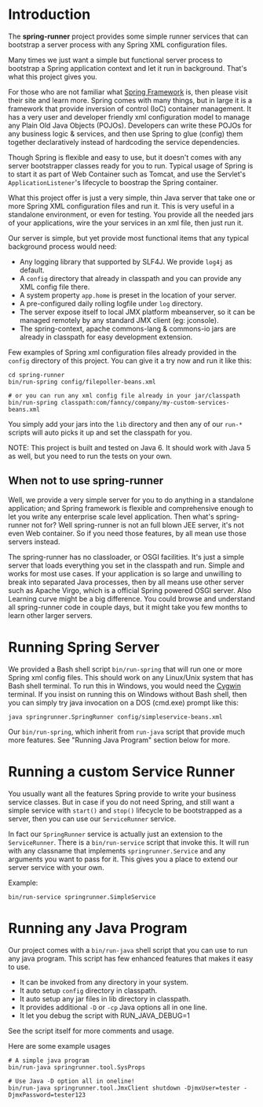 # Introduction #
The **spring-runner** project provides some simple runner services that can bootstrap a server process with any Spring XML configuration files.

Many times we just want a simple but functional server process to bootstrap a Spring application context and let it run in background. That's what this project gives you.

For those who are not familiar what [Spring Framework](http://www.springsource.org) is, then please visit their site and learn more. Spring comes with many things, but in large it is a framework that provide inversion of control (IoC) container management. It has a very user and developer friendly xml configuration model to manage any Plain Old Java Objects (POJOs). Developers can write these POJOs for any business logic & services, and then use Spring to glue (config) them together declaratively instead of hardcoding the service dependencies.

Though Spring is flexible and easy to use, but it doesn't comes with any server bootstrapper classes ready for you to run. Typical usage of Spring is to start it as part of Web Container such as Tomcat, and use the Servlet's `ApplicationListener`'s lifecycle to boostrap the Spring container.

What this project offer is just a very simple, thin Java server that take one or more Spring XML configuration files and run it. This is very useful in a standalone environment, or even for testing. You provide all the needed jars of your applications, wire the your services in an xml file, then just run it.

Our server is simple, but yet provide most functional items that any typical background process would need:
  * Any logging library that supported by SLF4J. We provide `log4j` as default.
  * A `config` directory that already in classpath and you can provide any XML config file there.
  * A system property `app.home` is preset in the location of your server.
  * A pre-configured daily rolling logfile under `log` directory.
  * The server expose itself to local JMX platform mbeanserver, so it can be managed remotely by any standard JMX client (eg: jconsole).
  * The spring-context, apache commons-lang & commons-io jars are already in classpath for easy development extension.

Few examples of Spring xml configuration files already provided in the `config` directory of this project. You can give it a try now and run it like this:
```
cd spring-runner
bin/run-spring config/filepoller-beans.xml

# or you can run any xml config file already in your jar/classpath
bin/run-spring classpath:com/fanncy/company/my-custom-services-beans.xml
```

You simply add your jars into the `lib` directory and then any of our `run-*` scripts will auto picks it up and set the classpath for you.

NOTE: This project is built and tested on Java 6. It should work with Java 5 as well, but you need to run the tests on your own.

## When not to use spring-runner ##
Well, we provide a very simple server for you to do anything in a standalone application; and Spring framework is flexible and comprehensive enough to let you write any enterprise scale level application. Then what's spring-runner not for? Well spring-runner is not an full blown JEE server, it's not even Web container. So if you need those features, by all mean use those servers instead.

The spring-runner has no classloader, or OSGI facilities. It's just a simple server that loads everything you set in the classpath and run. Simple and works for most use cases. If your application is so large and unwilling to break into separated Java processes, then by all means use other server such as Apache Virgo, which is a official Spring powered OSGI server. Also Learning curve might be a big difference. You could browse and understand all spring-runner code in couple days, but it might take you few months to learn other larger servers.

# Running Spring Server #
We provided a Bash shell script `bin/run-spring` that will run one or more Spring xml config files. This should work on any Linux/Unix system that has Bash shell terminal. To run this in Windows, you would need the [Cygwin](http://www.cygwin.com) terminal. If you insist on running this on Windows without Bash shell, then you can simply try java invocation on a DOS (cmd.exe) prompt like this:
```
java springrunner.SpringRunner config/simpleservice-beans.xml
```

Our `bin/run-spring`, which inherit from `run-java` script that provide much more features. See "Running Java Program" section below for more.

# Running a custom Service Runner #
You usually want all the features Spring provide to write your business service classes. But in case if you do not need Spring, and still want a simple service with `start()` and `stop()` lifecycle to be bootstrapped as a server, then you can use our `ServiceRunner` service.

In fact our `SpringRunner` service is actually just an extension to the `ServiceRunner`. There is a `bin/run-service` script that invoke this. It will run with any classname that implements `springrunner.Service` and any arguments you want to pass for it. This gives you a place to extend our server service with your own.

Example:
```
bin/run-service springrunner.SimpleService
```

# Running any Java Program #
Our project comes with a `bin/run-java` shell script that you can use to run any java program. This script has few enhanced features that makes it easy to use.

  * It can be invoked from any directory in your system.
  * It auto setup `config` directory in classpath.
  * It auto setup any jar files in lib directory in classpath.
  * It provides additional `-D` or `-cp` Java options all in one line.
  * It let you debug the script with RUN\_JAVA\_DEBUG=1

See the script itself for more comments and usage.

Here are some example usages
```
# A simple java program
bin/run-java springrunner.tool.SysProps

# Use Java -D option all in oneline!
bin/run-java springrunner.tool.JmxClient shutdown -DjmxUser=tester -DjmxPassword=tester123
```